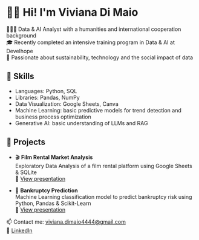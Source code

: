 # 👋🏻 Hi! I'm Viviana Di Maio  
👩🏻‍💻 Data & AI Analyst with a humanities and international cooperation background  
🎓 Recently completed an intensive training program in Data & AI at Develhope  
🌱 Passionate about sustainability, technology and the social impact of data  

## 🔧 Skills  
- Languages: Python, SQL  
- Libraries: Pandas, NumPy  
- Data Visualization: Google Sheets, Canva  
- Machine Learning: basic predictive models for trend detection and business process optimization  
- Generative AI: basic understanding of LLMs and RAG 
  

## 📂 Projects   
- 🎬 **Film Rental Market Analysis**  
  Exploratory Data Analysis of a film rental platform using Google Sheets & SQLite  
📄 [View presentation](https://github.com/vivianadimaio/vivianadimaio/raw/main/MovieNow_ppt.pdf)

- 🤖 **Bankruptcy Prediction**  
  Machine Learning classification model to predict bankruptcy risk using Python, Pandas & Scikit-Learn  
  📄 [View presentation](https://github.com/vivianadimaio/machine-learning-presentation/raw/main/ML_ppt.pdf)


📫 Contact me: viviana.dimaio4444@gmail.com  
🔗 [LinkedIn](https://www.linkedin.com/in/vivianadimaio)
